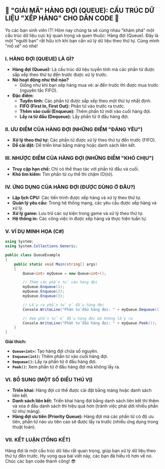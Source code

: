 ## **🚀 "GIẢI MÃ" HÀNG ĐỢI (QUEUE): CẤU TRÚC DỮ LIỆU "XẾP HÀNG" CHO DÂN CODE 🚀**

Yo các bạn sinh viên IT! Hôm nay chúng ta sẽ cùng nhau "khám phá" một cấu trúc dữ liệu cực kỳ quan trọng và quen thuộc: Hàng đợi (Queue). Đây là một "người bạn" rất hữu ích khi bạn cần xử lý dữ liệu theo thứ tự. Cùng mình "mổ xẻ" nó nhé!

### **I. HÀNG ĐỢI (QUEUE) LÀ GÌ?**

-   **Hàng đợi (Queue):** Là cấu trúc dữ liệu tuyến tính mà các phần tử được sắp xếp theo thứ tự đến trước được xử lý trước.
-   **Nó hoạt động như thế nào?**
    -   Giống như khi bạn xếp hàng mua vé: ai đến trước thì được mua trước (nguyên tắc FIFO).
-   **Đặc điểm:**
    -   **Tuyến tính:** Các phần tử được sắp xếp theo một thứ tự nhất định.
    -   **FIFO (First In, First Out):** Phần tử vào trước ra trước.
    -   **Thêm vào cuối (Enqueue):** Thêm phần tử mới vào cuối hàng đợi.
    -   **Lấy ra từ đầu (Dequeue):** Lấy phần tử ở đầu hàng đợi.

### **II. ƯU ĐIỂM CỦA HÀNG ĐỢI (NHỮNG ĐIỂM "ĐÁNG YÊU")**

-   **Xử lý theo thứ tự:** Các phần tử được xử lý theo thứ tự đến trước (FIFO).
-   **Dễ cài đặt:** Dễ triển khai bằng mảng hoặc danh sách liên kết.

### **III. NHƯỢC ĐIỂM CỦA HÀNG ĐỢI (NHỮNG ĐIỂM "KHÓ CHỊU")**

-   **Truy cập hạn chế:** Chỉ có thể thao tác với phần tử đầu và cuối.
-   **Khó tìm kiếm:** Tìm phần tử cụ thể thì chậm (O(n)).

### **IV. ỨNG DỤNG CỦA HÀNG ĐỢI (ĐƯỢC DÙNG Ở ĐÂU?)**

-   **Lập lịch CPU:** Các tiến trình được xếp hàng và xử lý theo thứ tự.
-   **Quản lý yêu cầu:** Trong hệ thống mạng, các yêu cầu được xếp hàng và xử lý.
-   **Xử lý game:** Lưu trữ các sự kiện trong game và xử lý theo thứ tự.
-   **Hệ thống in:** Các công việc in được xếp hàng và thực hiện tuần tự.

### **V. VÍ DỤ MINH HỌA (C#)**

```csharp
using System;
using System.Collections.Generic;

public class QueueExample
{
    public static void Main(string[] args)
    {
        Queue<int> myQueue = new Queue<int>();

        // Thêm các phần tử vào hàng đợi
        myQueue.Enqueue(1);
        myQueue.Enqueue(2);
        myQueue.Enqueue(3);

        // Lấy ra phần tử ở đầu hàng đợi
        Console.WriteLine("Phần tử đầu hàng đợi: " + myQueue.Dequeue()); // Output: Phần tử đầu hàng đợi: 1

        // Xem phần tử ở đầu hàng đợi mà không lấy ra
        Console.WriteLine("Phần tử đầu hàng đợi: " + myQueue.Peek());  // Output: Phần tử đầu hàng đợi: 2
    }
}
```

**Giải thích:**

-   **`Queue<int>`:** Tạo hàng đợi chứa số nguyên.
-   **`Enqueue(int)`:** Thêm phần tử vào cuối hàng đợi.
-   **`Dequeue()`:** Lấy ra phần tử ở đầu hàng đợi.
-   **`Peek()`:** Xem phần tử ở đầu hàng đợi mà không lấy ra.

### **VI. BỔ SUNG (MỘT SỐ ĐIỀU THÚ VỊ)**

-   **Triển khai:** Hàng đợi có thể được cài đặt bằng mảng hoặc danh sách liên kết.
-   **Danh sách liên kết:** Triển khai hàng đợi bằng danh sách liên kết thì thêm và xóa ở đầu danh sách thì hiệu quả hơn (tránh việc phải dời nhiều phần tử như mảng).
-   **Hàng đợi ưu tiên (Priority Queue):** Hàng đợi mà các phần tử có độ ưu tiên, phần tử nào ưu tiên cao sẽ được lấy ra trước (nhiều ứng dụng trong thuật toán).

### **VII. KẾT LUẬN (TỔNG KẾT)**

Hàng đợi là một cấu trúc dữ liệu rất quan trọng, giúp bạn xử lý dữ liệu theo thứ tự đến trước. Hy vọng qua bài viết này, các bạn đã hiểu rõ hơn về nó. Chúc các bạn code thành công! 😎
